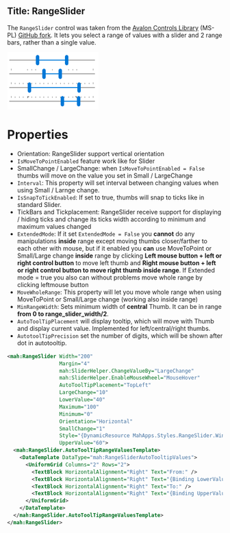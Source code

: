 Title: RangeSlider
---

The `RangeSlider` control was taken from the [Avalon Controls Library](https://avaloncontrolslib.codeplex.com/) (MS-PL) [GitHub fork](https://github.com/jogibear9988/avaloncontrolslib). It lets you select a range of values with a slider and 2 range bars, rather than a single value.

![](images/rangeslider.png)  

# Properties

- Orientation: RangeSlider support vertical orientation
- `IsMoveToPointEnabled` feature work like for Slider
- SmallChange / LargeChange: when `IsMoveToPointEnabled = False` thumbs will move on the value you set in Small / LargeChange
- `Interval`: This property will set interval between changing values when using Small / Larnge change. 
- `IsSnapToTickEnabled`:  If set to true, thumbs will snap to ticks like in standard Slider.
- TickBars and Tickplacement: RangeSlider receive support for displaying / hiding ticks and change its ticks width according to minimum and maximum values changed
- `ExtendedMode`: If it set `ExtendedMode = False` you **cannot** do any manipulations **inside** range except moving thumbs closer/farther to each other with mouse, but if it enabled you **can** use MoveToPoint or Small/Large change **inside** range by clicking **Left mouse button + left or right control button** to move left thumb and **Right mouse button + left or right control button to move right thumb inside range**. If Extended mode = true you also can without problems move whole range by clicking leftmouse button
- `MoveWholeRange`: This property will let you move whole range when using MoveToPoint or Small/Large change (working also inside range)
- `MinRangeWidth`: Sets minimum width of **central** Thumb. It can be in range **from 0 to range_slider_width/2**.
- `AutoToolTipPlacement` will display tooltip, which will move with Thumb and display current value. Implemented for left/central/right thumbs.
- `AutotoolTipPrecision` set the number of digits, which will be shown after dot in autotooltip.


```xml
<mah:RangeSlider Width="200"
                 Margin="4"
                 mah:SliderHelper.ChangeValueBy="LargeChange"
                 mah:SliderHelper.EnableMouseWheel="MouseHover"
                 AutoToolTipPlacement="TopLeft"
                 LargeChange="10"
                 LowerValue="40"
                 Maximum="100"
                 Minimum="0"
                 Orientation="Horizontal"
                 SmallChange="1"
                 Style="{DynamicResource MahApps.Styles.RangeSlider.Win10}"
                 UpperValue="60">
  <mah:RangeSlider.AutoToolTipRangeValuesTemplate>
    <DataTemplate DataType="mah:RangeSliderAutoTooltipValues">
      <UniformGrid Columns="2" Rows="2">
        <TextBlock HorizontalAlignment="Right" Text="From:" />
        <TextBlock HorizontalAlignment="Right" Text="{Binding LowerValue, StringFormat='{}{0:N2}'}" />
        <TextBlock HorizontalAlignment="Right" Text="To:" />
        <TextBlock HorizontalAlignment="Right" Text="{Binding UpperValue, StringFormat='{}{0:N2}'}" />
      </UniformGrid>
    </DataTemplate>
  </mah:RangeSlider.AutoToolTipRangeValuesTemplate>
</mah:RangeSlider>
```

